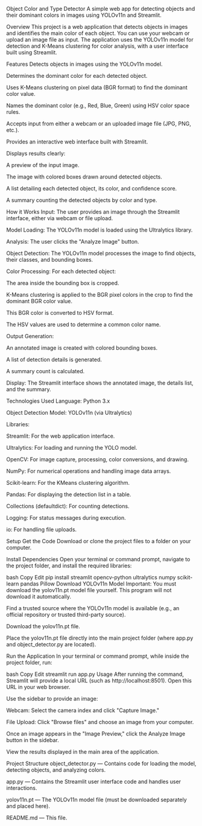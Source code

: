 Object Color and Type Detector
A simple web app for detecting objects and their dominant colors in images using YOLOv11n and Streamlit.

Overview
This project is a web application that detects objects in images and identifies the main color of each object.
You can use your webcam or upload an image file as input.
The application uses the YOLOv11n model for detection and K-Means clustering for color analysis, with a user interface built using Streamlit.

Features
Detects objects in images using the YOLOv11n model.

Determines the dominant color for each detected object.

Uses K-Means clustering on pixel data (BGR format) to find the dominant color value.

Names the dominant color (e.g., Red, Blue, Green) using HSV color space rules.

Accepts input from either a webcam or an uploaded image file (JPG, PNG, etc.).

Provides an interactive web interface built with Streamlit.

Displays results clearly:

A preview of the input image.

The image with colored boxes drawn around detected objects.

A list detailing each detected object, its color, and confidence score.

A summary counting the detected objects by color and type.

How it Works
Input: The user provides an image through the Streamlit interface, either via webcam or file upload.

Model Loading: The YOLOv11n model is loaded using the Ultralytics library.

Analysis: The user clicks the "Analyze Image" button.

Object Detection: The YOLOv11n model processes the image to find objects, their classes, and bounding boxes.

Color Processing: For each detected object:

The area inside the bounding box is cropped.

K-Means clustering is applied to the BGR pixel colors in the crop to find the dominant BGR color value.

This BGR color is converted to HSV format.

The HSV values are used to determine a common color name.

Output Generation:

An annotated image is created with colored bounding boxes.

A list of detection details is generated.

A summary count is calculated.

Display: The Streamlit interface shows the annotated image, the details list, and the summary.

Technologies Used
Language: Python 3.x

Object Detection Model: YOLOv11n (via Ultralytics)

Libraries:

Streamlit: For the web application interface.

Ultralytics: For loading and running the YOLO model.

OpenCV: For image capture, processing, color conversions, and drawing.

NumPy: For numerical operations and handling image data arrays.

Scikit-learn: For the KMeans clustering algorithm.

Pandas: For displaying the detection list in a table.

Collections (defaultdict): For counting detections.

Logging: For status messages during execution.

io: For handling file uploads.

Setup
Get the Code
Download or clone the project files to a folder on your computer.

Install Dependencies
Open your terminal or command prompt, navigate to the project folder, and install the required libraries:

bash
Copy
Edit
pip install streamlit opencv-python ultralytics numpy scikit-learn pandas Pillow
Download YOLOv11n Model
Important: You must download the yolov11n.pt model file yourself. This program will not download it automatically.

Find a trusted source where the YOLOv11n model is available (e.g., an official repository or trusted third-party source).

Download the yolov11n.pt file.

Place the yolov11n.pt file directly into the main project folder (where app.py and object_detector.py are located).

Run the Application
In your terminal or command prompt, while inside the project folder, run:

bash
Copy
Edit
streamlit run app.py
Usage
After running the command, Streamlit will provide a local URL (such as http://localhost:8501). Open this URL in your web browser.

Use the sidebar to provide an image:

Webcam: Select the camera index and click "Capture Image."

File Upload: Click "Browse files" and choose an image from your computer.

Once an image appears in the "Image Preview," click the Analyze Image button in the sidebar.

View the results displayed in the main area of the application.

Project Structure
object_detector.py — Contains code for loading the model, detecting objects, and analyzing colors.

app.py — Contains the Streamlit user interface code and handles user interactions.

yolov11n.pt — The YOLOv11n model file (must be downloaded separately and placed here).

README.md — This file.

